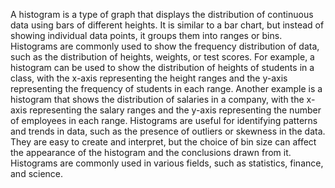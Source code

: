 A histogram is a type of graph that displays the distribution of continuous data using bars of different heights. It is similar to a bar chart, but instead of showing individual data points, it groups them into ranges or bins. Histograms are commonly used to show the frequency distribution of data, such as the distribution of heights, weights, or test scores. For example, a histogram can be used to show the distribution of heights of students in a class, with the x-axis representing the height ranges and the y-axis representing the frequency of students in each range. Another example is a histogram that shows the distribution of salaries in a company, with the x-axis representing the salary ranges and the y-axis representing the number of employees in each range. Histograms are useful for identifying patterns and trends in data, such as the presence of outliers or skewness in the data. They are easy to create and interpret, but the choice of bin size can affect the appearance of the histogram and the conclusions drawn from it. Histograms are commonly used in various fields, such as statistics, finance, and science.
